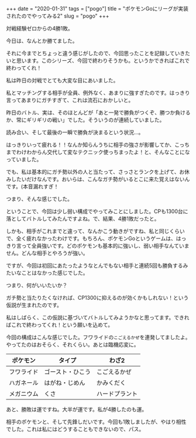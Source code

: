 +++
date = "2020-01-31"
tags = ["pogo"]
title = "ポケモンGoにリーグが実装されたのでやってみる2"
slug = "pogo"
+++

対戦経験ゼロからの4勝1敗。

今日は、なんとか勝てました。

それに今までとちょっと違う感じがしたので、今回思ったことを記録していきたいと思います。このシリーズ、今回で終わりそうかも。というかできればこれで終わってくれ！

私は昨日の対戦でとても大変な目にあいました。

私とマッチングする相手が全員、例外なく、あまりに強すぎたのです。はっきり言ってあまりにガチすぎて、これは流石におかしいと。

昨日のバトル、実は、そのほとんどが「あと一発で勝負がつくぞ、勝つか負けるか、常にギリギリの戦い」でした。そういうのが連続していました。

読み合い、そして最後の一瞬で勝負が決まるという状況...。

はっきりいって疲れる！！なんか知らんうちに相手の強さが影響してか、こっちまでわけわからん交代して変なテクニック使っちまったよ！と、そんなことになっていました。

でも、私は基本的にガチ勢以外の人と当たって、さっさとランクを上げて、お休みしたいだけなんです。おいらは、こんなガチ勢がいるとこに来た覚えはないんです。(本音漏れすぎ！

つまり、そんな感じでした。

ということで、今回は少し弱い構成でやってみことにしました。CPも1300台に落としてバトルしてみたんですよね。で、結果、4勝1敗だったと。

しかも、相手がこれまでと違って、なんかこう動きがですね、私と同じくらいで、全く疲れなかったわけです。もちろん、ポケモンGoというゲームは、はっきり言って全員強いです。どのポケモンも基本的に強いし、弱い相手なんていません。どんな相手とやろうが強い。

ですが、今回は初回にあたったようなとんでもない相手と連続5回も勝負するみたいなことはなかった感じでした。

つまり、何がいいたいか？

ガチ勢と当たりたくなければ、CP1300に抑えるのが効くかもしれない！という仮説が生まれたのです。

私はしばらく、この仮説に基づいてバトルしてみようかなと思ってます。できればこれで終わってくれ！という願いを込めて。

今回の構成はこんな感じでした。フワライドの`こごえるかぜ`を連発してましたよ。やってたのはおそらく、それくらい。あとは臨機応変に。

|ポケモン|タイプ|わざ2|
|---|---|---|
|フワライド|ゴースト・ひこう|こごえるかぜ|
|ハガネール|はがね・じめん|かみくだく|
|メガニウム|くさ|ハードプラント|

あと、勝敗は運ですね。大半が運です。私が4勝したのも運。

相手のポケモンと、そして先鋒しだいです。今回も1敗しましたが、やはり相性でした。これは私にはどうすることもできないので、パス。

